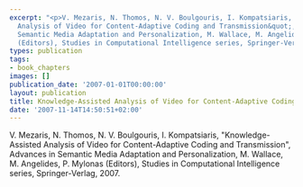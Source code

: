 ```yaml
---
excerpt: "<p>V. Mezaris, N. Thomos, N. V. Boulgouris, I. Kompatsiaris, &quot;Knowledge-Assisted
  Analysis of Video for Content-Adaptive Coding and Transmission&quot;, Advances in
  Semantic Media Adaptation and Personalization, M. Wallace, M. Angelides, P. Mylonas
  (Editors), Studies in Computational Intelligence series, Springer-Verlag, 2007.</p>"
types: publication
tags:
- book_chapters
images: []
publication_date: '2007-01-01T00:00:00'
layout: publication
title: Knowledge-Assisted Analysis of Video for Content-Adaptive Coding and Transmission
date: '2007-11-14T14:50:51+02:00'
---
```

<p>V. Mezaris, N. Thomos, N. V. Boulgouris, I. Kompatsiaris, &quot;Knowledge-Assisted Analysis of Video for Content-Adaptive Coding and Transmission&quot;, Advances in Semantic Media Adaptation and Personalization, M. Wallace, M. Angelides, P. Mylonas (Editors), Studies in Computational Intelligence series, Springer-Verlag, 2007.</p>
